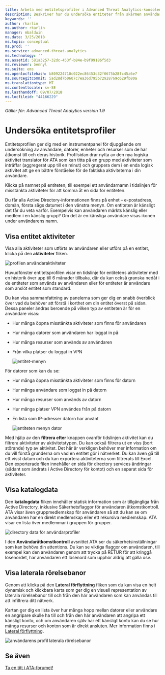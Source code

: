 ```yaml
---
title: Arbeta med entitetsprofiler i Advanced Threat Analytics-konsolen | Microsoft Docs
description: Beskriver hur du undersöka entiteter från skärmen användare profiler i ATA-konsolen
keywords: ''
author: rkarlin
ms.author: rkarlin
manager: mbaldwin
ms.date: 3/25/2018
ms.topic: conceptual
ms.prod: ''
ms.service: advanced-threat-analytics
ms.technology: ''
ms.assetid: 581a3257-32dc-453f-b84e-b9f99186f5d3
ms.reviewer: bennyl
ms.suite: ems
ms.openlocfilehash: b809224710c022ec86453c32f0675b28fc45a6e7
ms.sourcegitcommit: 5ad28d7b0607c7ea36d795b72928769c629fb80a
ms.translationtype: MT
ms.contentlocale: sv-SE
ms.lasthandoff: 09/07/2018
ms.locfileid: "44166229"
---
```

*Gäller för: Advanced Threat Analytics version 1.9*



# <a name="investigating-entity-profiles"></a>Undersöka entitetsprofiler

Entitetsprofilen ger dig med en instrumentpanel för djupgående om undersökning av användare, datorer, enheter och resurser som de har åtkomst till och deras historik. Profilsidan drar nytta av den nya logiska aktivitet translator för ATA som kan titta på en grupp med aktiviteter som inträffar (aggregerat upp till en minut) och gruppera dem i en enda logisk aktivitet att ge en bättre förståelse för de faktiska aktiviteterna i din användare.

Klicka på namnet på entiteten, till exempel ett användarnamn i tidslinjen för misstänkta aktiviteter för att komma åt en sida för entiteten.

Du får alla Active Directory-informationen finns på enhet – e-postadress, domän, första sågs datumet i den vänstra menyn. Om entiteten är känsligt det får du veta varför. Exempelvis kan användaren märkts känslig eller medlem i en känslig grupp?
Om det är en känsliga användare visas ikonen under användarens namn.

## <a name="view-entity-activities"></a>Visa entitet aktiviteter

Visa alla aktiviteter som utförts av användaren eller utförs på en entitet, klicka på den **aktiviteter** fliken. 

 ![profilen användaraktiviteter](media/user-profile-activities.png)

Huvudfönster entitetsprofilen visar en tidslinje för entitetens aktiviteter med en historik över upp till 6 månader tillbaka, där du kan också granska nedåt i de entiteter som används av användaren eller för entiteter är användare som anslöt entitet som standard.

Du kan visa sammanfattning av panelerna som ger dig en snabb överblick över vad du behöver att förstå i korthet om din entitet överst på sidan. Dessa paneler ändras beroende på vilken typ av entiteten är för en användare visas:
- Hur många öppna misstänkta aktiviteter som finns för användaren
- Hur många datorer som användaren har loggat in på
- Hur många resurser som används av användaren
- Från vilka platser du loggat in VPN

  ![entitet-menyn](media/entity-menu.png)

För datorer som kan du se:
- Hur många öppna misstänkta aktiviteter som finns för datorn
- Hur många användare som loggat in på datorn
- Hur många resurser som används av datorn
- Hur många platser VPN användes från på datorn
- En lista som IP-adresser datorn har använt

  ![entiteten menyn dator](media/entity-computer.png)

Med hjälp av den **filtrera efter** knappen ovanför tidslinjen aktivitet kan du filtrera aktiviteter av aktivitetstypen. Du kan också filtrera ut en viss (bort störande) typ av aktivitet. Det här är verkligen behöver mer information om du vill förstå grunderna om vad en entitet gör i nätverket. Du kan även gå till ett visst datum och du kan exportera aktiviteterna som filtrerats till Excel. Den exporterade filen innehåller en sida för directory services ändringar (sådant som ändrats i Active Directory för kontot) och en separat sida för aktiviteter. 

## <a name="view-directory-data"></a>Visa katalogdata

Den **katalogdata** fliken innehåller statisk information som är tillgängliga från Active Directory, inklusive Säkerhetsflaggor för användaren åtkomstkontroll. ATA visar även gruppmedlemskap för användaren så att du kan se om användaren har en direkt medlemskap eller ett rekursiva medlemskap. ATA visar en lista över medlemmar i gruppen för grupper.

 ![directory data för användarprofiler](media/user-profile-dir-data.png)

I den **Användaråtkomstkontroll** avsnittet ATA ser du säkerhetsinställningar som kan behöva din attentions. Du kan se viktiga flaggor om användaren, till exempel kan den användaren genom att trycka på RETUR för att kringgå lösenordet, har användaren ett lösenord som upphör aldrig att gälla osv. 

## <a name="view-lateral-movement-paths"></a>Visa laterala rörelsebanor

Genom att klicka på den **Lateral förflyttning** fliken som du kan visa en helt dynamisk och klickbara karta som ger dig en visuell representation av laterala rörelsebanor till och från den här användaren som kan användas till att infiltrera ditt nätverk.

Kartan ger dig en lista över hur många hopp mellan datorer eller användare en angripare skulle ha till och från den här användaren att angripa ett känsligt konto, och om användaren själv har ett känsligt konto kan du se hur många resurser och konton som är direkt ansluten. Mer information finns i [Lateral förflyttning](use-case-lateral-movement-path.md). 

 ![användarens profil laterala rörelsebanor](media/user-profile-lateral-movement-paths.png)


## <a name="see-also"></a>Se även
[Ta en titt i ATA-forumet!](https://social.technet.microsoft.com/Forums/security/home?forum=mata)

